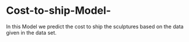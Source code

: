 # Cost-to-ship-Model-
In this Model we predict the cost to ship the sculptures based on the data given in the data set.
